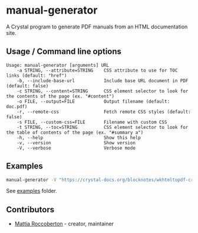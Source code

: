 # manual-generator

A Crystal program to generate PDF manuals from an HTML documentation site.

## Usage / Command line options

```
Usage: manual-generator [arguments] URL
    -a STRING, --attribute=STRING    CSS attribute to use for TOC links (default: "href")
    -b, --include-base-url           Include base URL document in PDF (default: false)
    -c STRING, --content=STRING      CSS element selector to look for the contents of the page (ex. "#content")
    -o FILE, --output=FILE           Output filename (default: doc.pdf)
    -r, --remote-css                 Fetch remote CSS styles (default: false)
    -s FILE, --custom-css=FILE       Filename with custom CSS
    -t STRING, --toc=STRING          CSS element selector to look for the table of contents of the page (ex. "#summary a")
    -h, --help                       Show this help
    -v, --version                    Show version
    -V, --verbose                    Verbose mode
```

## Examples

```sh
manual-generator -V "https://crystal-docs.org/blocknotes/wkhtmltopdf-crystal/" -c "#main-content" -t "#types-list a" -o test.pdf
```

See [examples](https://github.com/blocknotes/manual-generator/tree/master/examples) folder.

## Contributors

- [Mattia Roccoberton](http://blocknot.es) - creator, maintainer
